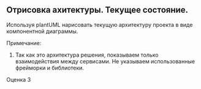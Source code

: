 ## Отрисовка ахитектуры. Текущее состояние.

Используя plantUML нарисовать текущую архитектуру проекта в виде компонентной диаграммы.

Примечание:
1. Так как это архитектура решения, показываем только взаимодействия между сервисами. Не указываем использованные фрейморки и библиотеки.

Оценка 3
